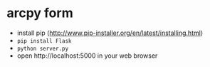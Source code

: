 # arcpy form
- install pip (http://www.pip-installer.org/en/latest/installing.html)
- `pip install Flask`
- `python server.py`
- open http://localhost:5000 in your web browser
